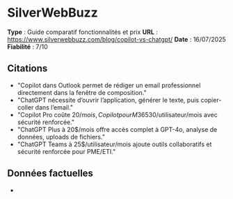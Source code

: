 # SilverWebBuzz

**Type** : Guide comparatif fonctionnalités et prix
**URL** : https://www.silverwebbuzz.com/blog/copilot-vs-chatgpt/
**Date** : 16/07/2025
**Fiabilité** : 7/10

## Citations

* "Copilot dans Outlook permet de rédiger un email professionnel directement dans la fenêtre de composition."
* "ChatGPT nécessite d’ouvrir l’application, générer le texte, puis copier-coller dans l’email."
* "Copilot Pro coûte 20$/mois, Copilot pour M365 30$/utilisateur/mois avec sécurité renforcée."
* "ChatGPT Plus à 20$/mois offre accès complet à GPT-4o, analyse de données, uploads de fichiers."
* "ChatGPT Teams à 25$/utilisateur/mois ajoute outils collaboratifs et sécurité renforcée pour PME/ETI."

## Données factuelles

- 

